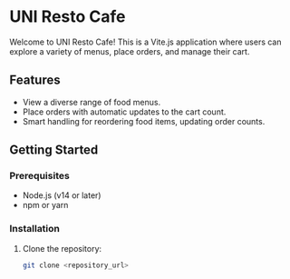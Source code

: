 # UNI Resto Cafe

Welcome to UNI Resto Cafe! This is a Vite.js application where users can explore a variety of menus, place orders, and manage their cart.

## Features

- View a diverse range of food menus.
- Place orders with automatic updates to the cart count.
- Smart handling for reordering food items, updating order counts.

## Getting Started

### Prerequisites

- Node.js (v14 or later)
- npm or yarn

### Installation

1. Clone the repository:

   ```bash
   git clone <repository_url>
   ```
